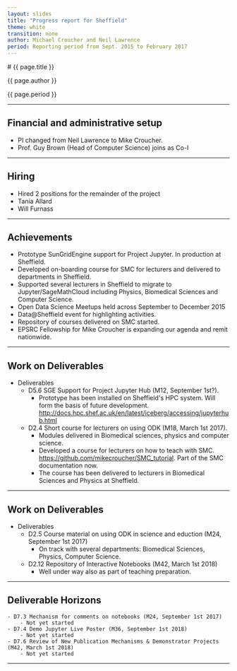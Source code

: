 ```yaml
---
layout: slides
title: "Progress report for Sheffield"
theme: white
transition: none
author: Michael Croucher and Neil Lawrence
period: Reporting period from Sept. 2015 to February 2017
---
```


<section data-markdown data-separator="^---\n" data-separator-vertical="^--\n">
# {{ page.title }}

{{ page.author }}


{{ page.period }}

---

## Financial and administrative setup

- PI changed from Neil Lawrence to Mike Croucher.
- Prof. Guy Brown (Head of Computer Science) joins as Co-I

---
## Hiring

-   Hired 2 positions for the remainder of the project
-   Tania Allard
-   Will Furnass

---
## Achievements

-   Prototype SunGridEngine support for Project Jupyter. In production at Sheffield.
-   Developed on-boarding course for SMC for lecturers and delivered to departments in Sheffield.
-   Supported several lecturers in Sheffield to migrate to Jupyter/SageMathCloud including Physics, Biomedical Sciences and Computer Science.
-   Open Data Science Meetups held across September to December 2015
-   Data@Sheffield event for highlighting activities.
-   Repository of courses delivered on SMC started.
-   EPSRC Fellowship for Mike Croucher is expanding our agenda and remit nationwide.

---
## Work on Deliverables

-   Deliverables
    - D5.6 SGE Support for Project Jupyter Hub (M12, September 1st?).
        - Prototype has been installed on Sheffield's HPC system. Will form the basis of future development.
        http://docs.hpc.shef.ac.uk/en/latest/iceberg/accessing/jupyterhub.html
    - D2.4 Short course for lecturers on using ODK (M18, March 1st 2017).
        - Modules delivered in Biomedical sciences, physics and computer science.
        - Developed a course for lecturers on how to teach with SMC. https://github.com/mikecroucher/SMC_tutorial. Part of the SMC documentation now.
        - The course has been delivered to lecturers in Biomedical Sciences and Physics at Sheffield.
---
## Work on Deliverables

-   Deliverables
    - D2.5 Course material on using ODK in science and eduction (M24, September 1st 2017)
        - On track with several departments: Biomedical Sciences, Physics, Computer Science.
    - D2.12 Repository of Interactive Notebooks (M42, March 1st 2018)
        - Well under way also as part of teaching preparation.

---
## Deliverable Horizons

    - D7.3 Mechanism for comments on notebooks (M24, September 1st 2017)
        - Not yet started
    - D7.4 Demo Jupyter Live Poster (M36, September 1st 2018)
        - Not yet started
    - D7.6 Review of New Publication Mechanisms & Demonstrator Projects (M42, March 1st 2018)
        - Not yet started

---
